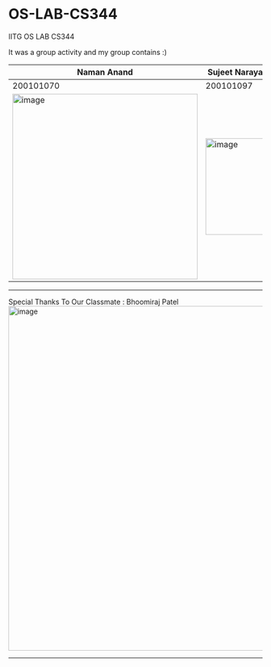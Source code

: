 # OS-LAB-CS344
IITG OS LAB CS344

It was a group activity and my group contains :)

| Naman Anand  | Sujeet Narayan Kamble | Arpan Anil Khandare |
| ------------- | ------------- | ------------- |
| 200101070  | 200101097  | 200101018  |
| <img width="367" alt="image" src="https://user-images.githubusercontent.com/77402137/202525233-0dee339c-271c-4539-8a97-957b2d276cf6.png"> | <img width="191" alt="image" src="https://user-images.githubusercontent.com/77402137/202524203-6c818dcb-fad9-4106-8f33-4aaf71bb25ed.png"> | <img width="216" alt="image" src="https://user-images.githubusercontent.com/77402137/202524398-fd5b0a9b-cd5b-42fe-ac24-320069f81e03.png"> |

<hr>

Special Thanks To Our Classmate : Bhoomiraj Patel
<br>
<img width="682" alt="image" src="https://user-images.githubusercontent.com/77402137/202526807-c5c56329-93f8-47a1-aa84-43463e6d6dbb.png">

<hr>


